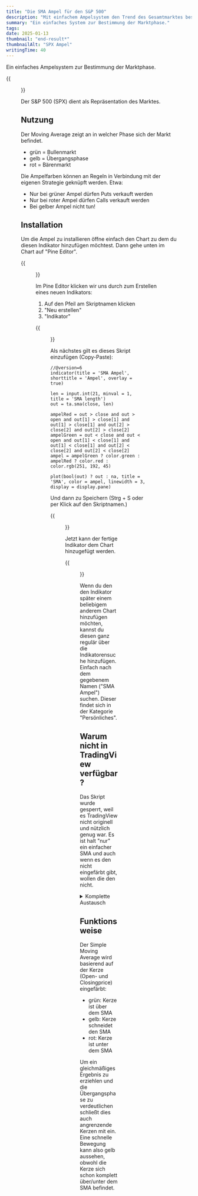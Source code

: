 ```yaml
---
title: "Die SMA Ampel für den S&P 500"
description: "Mit einfachem Ampelsystem den Trend des Gesamtmarktes bestimmen. Installation in TradingView und Beschreibung der Anwendungsweise."
summary: "Ein einfaches System zur Bestimmung der Marktphase."
tags:
date: 2025-01-13
thumbnail: "end-result*"
thumbnailAlt: "SPX Ampel"
writingTime: 40
---
```


Ein einfaches Ampelsystem zur Bestimmung der Marktphase.

{{<figure src="./end-result.de.png" class="w-12/12" alt="Endergebnis" caption="So sieht die SPX Ampel im Chart aus">}}

Der S&P 500 (SPX) dient als Repräsentation des Marktes.

## Nutzung

Der Moving Average zeigt an in welcher Phase sich der Markt befindet.

- grün = Bullenmarkt
- gelb = Übergangsphase
- rot = Bärenmarkt

Die Ampelfarben können an Regeln in Verbindung mit der eigenen Strategie
geknüpft werden.
Etwa:
- Nur bei grüner Ampel dürfen Puts verkauft werden
- Nur bei roter Ampel dürfen Calls verkauft werden
- Bei gelber Ampel nicht tun!

## Installation

Um die Ampel zu installieren öffne einfach den Chart zu dem du diesen
Indikator hinzufügen möchtest.
Dann gehe unten im Chart auf "Pine Editor".

{{<figure src="./step1.de.jpg" class="w-12/12" alt="Pine Editor öffnen" caption="Pine Editor öffnen">}}

Im Pine Editor klicken wir uns durch zum Erstellen eines neuen Indikators:
1. Auf den Pfeil am Skriptnamen klicken
2. "Neu erstellen"
3. "Indikator"

{{<figure src="./step2.de.jpg" class="w-12/12" alt="Neuen Indikator erstellen" caption="Durchklicken um neuen Indikator zu erstellen">}}

Als nächstes gilt es dieses Skript einzufügen (Copy-Paste):

```pinescript
//@version=6
indicator(title = 'SMA Ampel', shorttitle = 'Ampel', overlay = true)

len = input.int(21, minval = 1, title = 'SMA length')
out = ta.sma(close, len)

ampelRed = out > close and out > open and out[1] > close[1] and out[1] > close[1] and out[2] > close[2] and out[2] > close[2]
ampelGreen = out < close and out < open and out[1] < close[1] and out[1] < close[1] and out[2] < close[2] and out[2] < close[2]
ampel = ampelGreen ? color.green : ampelRed ? color.red : color.rgb(251, 192, 45)

plot(bool(out) ? out : na, title = 'SMA', color = ampel, linewidth = 3, display = display.pane)
```

Und dann zu Speichern (Strg + S oder per Klick auf den Skriptnamen.)

{{<figure src="./step3.de.jpg" class="w-12/12" alt="Skript einfügen und Speichern" caption="Obenstehendes Skript einfügen und auf Speichern klicken">}}

Jetzt kann der fertige Indikator dem Chart hinzugefügt werden.

{{<figure src="./step4.de.jpg" class="w-12/12" alt="Skript dem Chart hinzufügen" caption="Indikator dem Chart hinzufügen">}}

Wenn du den den Indikator später einem beliebigem anderem Chart hinzufügen
möchten, kannst du diesen ganz regulär über die Indikatorensuche hinzufügen.
Einfach nach dem gegebenem Namen ("SMA Ampel") suchen.
Dieser findet sich in der Kategorie "Persönliches".

## Warum nicht in TradingView verfügbar?

Das Skript wurde gesperrt, weil es TradingView nicht originell und nützlich
genug war.
Es ist halt "nur" ein einfacher SMA und auch wenn es den nicht eingefärbt
gibt, wollen die den nicht.

<details>
<summary>Komplette Austausch</summary>

> Hi, This is a warning concerning your violation(s) of our House Rules on Script Publishing:<br><br>
> ► Originality and usefulness
Ensure your script is original and will add value to the Community Scripts. Avoid rehashing open-source built-ins, auto-generated code, code from our or third-party learning materials, or other public domain code. While such exercises might help you learn Pine, they do not add to the body of knowledge on TradingView.
>
> ► Description
Write a detailed and meaningful description that allows users to understand how your script is original, what it does, how it does it and how to use it. Give traders an idea of the concepts underlying your calculations. Mentioning only that your script follows trends or is intended for scalping does not help traders much; it will be more useful to traders if you also give them an idea of which of the hundreds of trend-detection or scalping methods you use.
>
> ► Description
Publishers of open-source scripts should keep in mind that few TradingView users can read Pine. They rely on your description to understand how to use your script.

Meine Antwort darauf, welche ignoriert wurde:

> Originality and usefulness<br>
It is useful for me and the people I shared it with.
>
> Description<br>
It's a simple indicator that does one thing and does it well (cf. unix philosphy).
The description clearly outlines that.
</details>

## Funktionsweise

Der Simple Moving Average wird basierend auf der Kerze (Open- und
Closingprice) eingefärbt:
- grün: Kerze ist über dem SMA
- gelb: Kerze schneidet den SMA
- rot: Kerze ist unter dem SMA

Um ein gleichmäßiges Ergebnis zu erziehlen und die Übergangsphase zu
verdeutlichen schließt dies auch angrenzende Kerzen mit ein.
Eine schnelle Bewegung kann also gelb aussehen, obwohl die Kerze sich schon
komplett über/unter dem SMA befindet.
